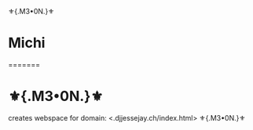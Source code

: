 ⚜️{.M3•0N.}⚜️
# Michi
=======
# ⚜️{.M3•0N.}⚜️
creates webspace for domain: <.djjessejay.ch/index.html>
 ⚜️{.M3•0N.}⚜️

